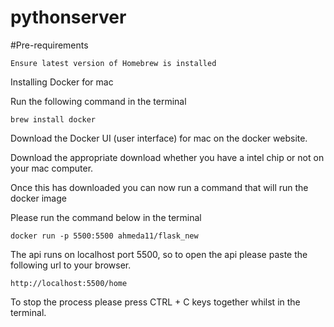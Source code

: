 # pythonserver
#Pre-requirements

    Ensure latest version of Homebrew is installed
    

Installing Docker for mac


Run the following command in the terminal

    brew install docker
    
Download the Docker UI (user interface) for mac on the docker website.

Download the appropriate download whether you have a intel chip or not on your mac computer.

Once this has downloaded you can now run a command that will run the docker image

Please run the command below in the terminal

    docker run -p 5500:5500 ahmeda11/flask_new

The api runs on localhost port 5500, so to open the api please paste the following url to your browser.

    http://localhost:5500/home


To stop the process please press CTRL + C keys together whilst in the terminal.
